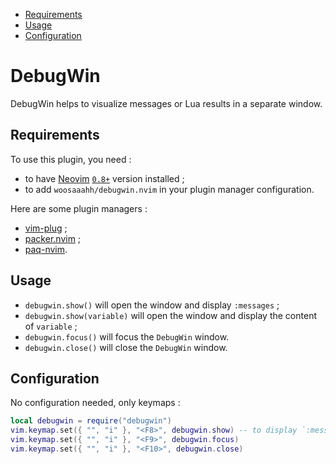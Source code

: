 - [Requirements](#requirements)
- [Usage](#usage)
- [Configuration](#configuration)

# DebugWin

DebugWin helps to visualize messages or Lua results in a separate window.

## Requirements

To use this plugin, you need :

- to have [Neovim](https://github.com/neovim/neovim)
  [`0.8+`](https://github.com/neovim/neovim/releases) version installed ;
- to add `woosaaahh/debugwin.nvim` in your plugin manager configuration.

Here are some plugin managers :

- [vim-plug](https://github.com/junegunn/vim-plug) ;
- [packer.nvim](https://github.com/wbthomason/packer.nvim) ;
- [paq-nvim](https://github.com/savq/paq-nvim).

## Usage

- `debugwin.show()` will open the window and display `:messages` ;
- `debugwin.show(variable)` will open the window and display the content of `variable` ;
- `debugwin.focus()` will focus the `DebugWin` window.
- `debugwin.close()` will close the `DebugWin` window.

## Configuration

No configuration needed, only keymaps :

```lua
local debugwin = require("debugwin")
vim.keymap.set({ "", "i" }, "<F8>", debugwin.show) -- to display `:messages` in a window
vim.keymap.set({ "", "i" }, "<F9>", debugwin.focus)
vim.keymap.set({ "", "i" }, "<F10>", debugwin.close)
```

